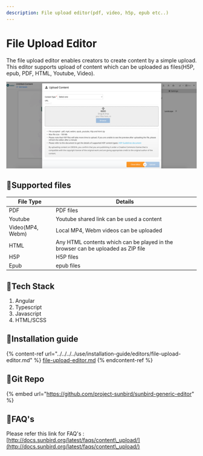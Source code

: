 ```yaml
---
description: File upload editor(pdf, video, h5p, epub etc..)
---
```


# File Upload Editor

The file upload editor enables creators to create content by a simple upload. This editor supports upload of content which can be uploaded as files(H5P, epub, PDF, HTML, Youtube, Video).

![](<../../../../.gitbook/assets/image (3).png>)

## :stars:Supported files

| File Type        | Details                                                                          |
| ---------------- | -------------------------------------------------------------------------------- |
| PDF              | PDF files                                                                        |
| Youtube          | Youtube shared link can be used a content                                        |
| Video(MP4, Webm) | Local MP4, Webm videos can be uploaded                                           |
| HTML             | Any HTML contents which can be played in the browser can be uploaded as ZIP file |
| H5P              | H5P files                                                                        |
| Epub             | epub files                                                                       |

## :stars:Tech Stack

1. Angular
2. Typescript
3. Javascript
4. HTML/SCSS

## :stars:Installation guide

{% content-ref url="../../../../use/installation-guide/editors/file-upload-editor.md" %}
[file-upload-editor.md](../../../../use/installation-guide/editors/file-upload-editor.md)
{% endcontent-ref %}

## :stars:Git Repo

{% embed url="https://github.com/project-sunbird/sunbird-generic-editor" %}

## ​:stars:FAQ's

Please refer this link for FAQ's : [http://docs.sunbird.org/latest/faqs/content\_upload/](http://docs.sunbird.org/latest/faqs/content\_upload/)
